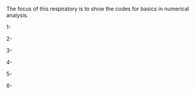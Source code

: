 The focus of this respiratory is to show the codes for basics in numerical analysis.

1- 

2- 

3- 

4- 

5- 

6-
